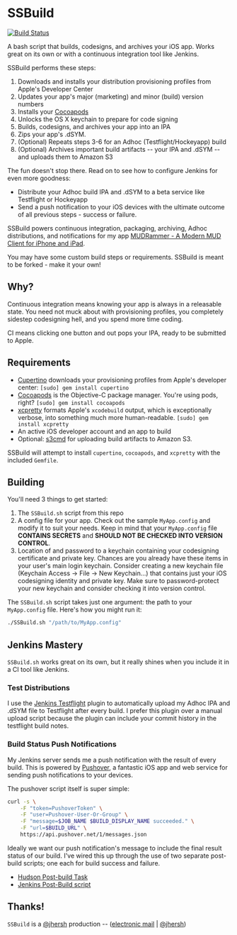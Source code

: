 # SSBuild

[![Build Status](https://travis-ci.org/splinesoft/SSBuild.png?branch=master)](https://travis-ci.org/splinesoft/SSBuild) 

A bash script that builds, codesigns, and archives your iOS app. Works great on its own or with a continuous integration tool like Jenkins.

SSBuild performs these steps:

1. Downloads and installs your distribution provisioning profiles from Apple's Developer Center
2. Updates your app's major (marketing) and minor (build) version numbers
3. Installs your [Cocoapods](http://cocoapods.org)
4. Unlocks the OS X keychain to prepare for code signing
5. Builds, codesigns, and archives your app into an IPA
6. Zips your app's .dSYM.
7. (Optional) Repeats steps 3-6 for an Adhoc (Testflight/Hockeyapp) build
8. (Optional) Archives important build artifacts -- your IPA and .dSYM -- and uploads them to Amazon S3

The fun doesn't stop there. Read on to see how to configure Jenkins for even more goodness:

* Distribute your Adhoc build IPA and .dSYM to a beta service like Testflight or Hockeyapp
* Send a push notification to your iOS devices with the ultimate outcome of all previous steps - success or failure.

SSBuild powers continuous integration, packaging, archiving, Adhoc distributions, and notifications for my app [MUDRammer - A Modern MUD Client for iPhone and iPad](https://itunes.apple.com/us/app/mudrammer-a-modern-mud-client/id597157072?mt=8).

You may have some custom build steps or requirements. SSBuild is meant to be forked - make it your own!

## Why?

Continuous integration means knowing your app is always in a releasable state. You need not muck about with provisioning profiles, you completely sidestep codesigning hell, and you spend more time coding.

CI means clicking one button and out pops your IPA, ready to be submitted to Apple.

## Requirements

* [Cupertino](https://github.com/nomad/cupertino) downloads your provisioning profiles from Apple's developer center: `[sudo] gem install cupertino`
* [Cocoapods](http://cocoapods.org) is the Objective-C package manager. You're using pods, right? `[sudo] gem install cocoapods`
* [xcpretty](https://github.com/mneorr/XCPretty) formats Apple's `xcodebuild` output, which is exceptionally verbose, into something much more human-readable. `[sudo] gem install xcpretty`
* An active iOS developer account and an app to build
* Optional: [s3cmd](http://s3tools.org/s3cmd) for uploading build artifacts to Amazon S3.

SSBuild will attempt to install `cupertino`, `cocoapods`, and `xcpretty` with the included `Gemfile`.

## Building

You'll need 3 things to get started:

1. The `SSBuild.sh` script from this repo
2. A config file for your app. Check out the sample `MyApp.config` and modify it to suit your needs. Keep in mind that your `MyApp.config` file **CONTAINS SECRETS** and **SHOULD NOT BE CHECKED INTO VERSION CONTROL**.
3. Location of and password to a keychain containing your codesigning certificate and private key. Chances are you already have these items in your user's main login keychain. Consider creating a new keychain file (Keychain Access -> File -> New Keychain...) that contains just your iOS codesigning identity and private key. Make sure to password-protect your new keychain and consider checking it into version control.

The `SSBuild.sh` script takes just one argument: the path to your `MyApp.config` file. Here's how you might run it:

```bash
./SSBuild.sh "/path/to/MyApp.config"
```

## Jenkins Mastery

`SSBuild.sh` works great on its own, but it really shines when you include it in a CI tool like Jenkins.

### Test Distributions

I use the [Jenkins Testflight](https://wiki.jenkins-ci.org/display/JENKINS/Testflight+Plugin) plugin to automatically upload my Adhoc IPA and .dSYM file to Testflight after every build. I prefer this plugin over a manual upload script because the plugin can include your commit history in the testflight build notes.

### Build Status Push Notifications

My Jenkins server sends me a push notification with the result of every build. This is powered by [Pushover](https://pushover.net/), a fantastic iOS app and web service for sending push notifications to your devices.

The pushover script itself is super simple:

```bash
curl -s \
	-F "token=PushoverToken" \
	-F "user=Pushover-User-Or-Group" \
	-F "message=$JOB_NAME $BUILD_DISPLAY_NAME succeeded." \
	-F "url=$BUILD_URL" \
	https://api.pushover.net/1/messages.json
```

Ideally we want our push notification's message to include the final result status of our build. I've wired this up through the use of two separate post-build scripts; one each for build success and failure.

* [Hudson Post-build Task](http://wiki.hudson-ci.org/display/HUDSON/Post+build+task)
* [Jenkins Post-Build script](http://wiki.jenkins-ci.org/display/JENKINS/PostBuildScript+Plugin)

## Thanks!

`SSBuild` is a [@jhersh](https://github.com/jhersh) production -- ([electronic mail](mailto:jon@her.sh) | [@jhersh](https://twitter.com/jhersh))
